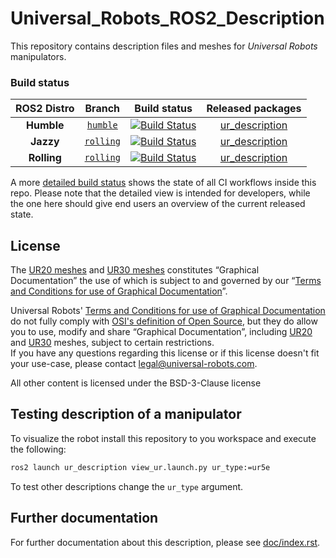 # Universal_Robots_ROS2_Description

This repository contains description files and meshes for *Universal Robots* manipulators.

### Build status

ROS2 Distro | Branch | Build status | Released packages
:---------: | :----: | :----------: | :---------------:
**Humble** | [`humble`](https://github.com/UniversalRobots/Universal_Robots_ROS2_Description/tree/humble) | [![Build Status](https://build.ros2.org/job/Hbin_uJ64__ur_description__ubuntu_jammy_amd64__binary/badge/icon)](https://build.ros2.org/job/Hbin_uJ64__ur_description__ubuntu_jammy_amd64__binary/) | [ur_description](https://index.ros.org/p/ur_description/#humble)
**Jazzy** | [`rolling`](https://github.com/UniversalRobots/Universal_Robots_ROS2_Description/tree/rolling) | [![Build Status](https://build.ros2.org/job/Jbin_uN64__ur_description__ubuntu_noble_amd64__binary/badge/icon)](https://build.ros2.org/job/Jbin_uN64__ur_description__ubuntu_noble_amd64__binary/) | [ur_description](https://index.ros.org/p/ur_description/#jazzy)
**Rolling** | [`rolling`](https://github.com/UniversalRobots/Universal_Robots_ROS2_Description/tree/rolling) | [![Build Status](https://build.ros2.org/job/Rbin_uN64__ur_description__ubuntu_noble_amd64__binary/badge/icon)](https://build.ros2.org/job/Rbin_uN64__ur_description__ubuntu_noble_amd64__binary/)| [ur_description](https://index.ros.org/p/ur_description/#rolling)

A more [detailed build status](ci_status.md) shows the state of all CI workflows inside this repo.
Please note that the detailed view is intended for developers, while the one here should give end
users an overview of the current released state.


## License
The [UR20 meshes](meshes/ur20) and [UR30 meshes](meshes/ur30) constitutes “Graphical Documentation” the use of which is subject to and governed by our “[Terms and Conditions for use of Graphical Documentation](https://www.universal-robots.com/legal/terms-and-conditions/terms_and_conditions_for_use_of_graphical_documentation.txt)”.

Universal Robots' [Terms and Conditions for use of Graphical Documentation](https://www.universal-robots.com/legal/terms-and-conditions/terms_and_conditions_for_use_of_graphical_documentation.txt) do not fully comply with [OSI's definition of Open Source](https://opensource.org/osd/), but they do allow you to use, modify and share “Graphical Documentation”, including [UR20](meshes/ur20) and [UR30](meshes/ur30) meshes, subject to certain restrictions.\
If you have any questions regarding this license or if this license doesn't fit your use-case, please contact [legal@universal-robots.com](mailto:legal@universal-robots.com).

All other content is licensed under the BSD-3-Clause license

## Testing description of a manipulator

To visualize the robot install this repository to you workspace and execute the following:

``` bash
ros2 launch ur_description view_ur.launch.py ur_type:=ur5e
```

To test other descriptions change the `ur_type` argument.

## Further documentation

For further documentation about this description, please see [doc/index.rst](doc/index.rst).
